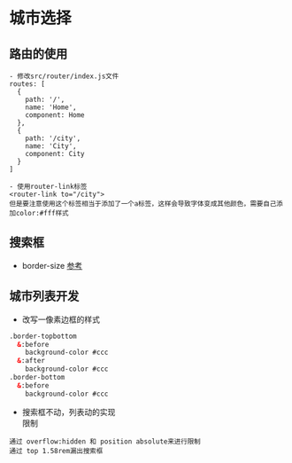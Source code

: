 # 城市选择

## 路由的使用
```text
- 修改src/router/index.js文件
routes: [
  {
    path: '/',
    name: 'Home',
    component: Home
  },
  {
    path: '/city',
    name: 'City',
    component: City
  }
]

- 使用router-link标签
<router-link to="/city">
但是要注意使用这个标签相当于添加了一个a标签，这样会导致字体变成其他颜色，需要自己添加color:#fff样式
```

## 搜索框
- border-size [参考](https://www.cnblogs.com/zhaoran/archive/2013/05/24/3097482.html)

## 城市列表开发
- 改写一像素边框的样式
```html
.border-topbottom
  &:before
    background-color #ccc
  &:after
    background-color #ccc
.border-bottom
  &:before
    background-color #ccc
```

- 搜索框不动，列表动的实现  
限制
```text
通过 overflow:hidden 和 position absolute来进行限制
通过 top 1.58rem漏出搜索框
```
